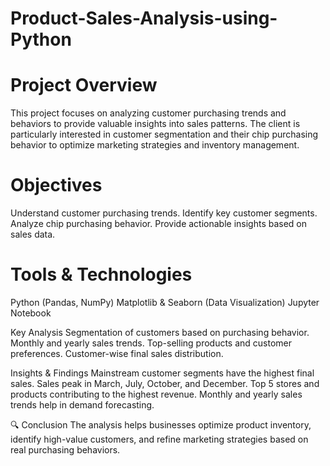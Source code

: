 # Product-Sales-Analysis-using-Python

# Project Overview
This project focuses on analyzing customer purchasing trends and behaviors to provide valuable insights into sales patterns. The client is particularly interested in customer segmentation and their chip purchasing behavior to optimize marketing strategies and inventory management.

# Objectives
Understand customer purchasing trends.
Identify key customer segments.
Analyze chip purchasing behavior.
Provide actionable insights based on sales data.

# Tools & Technologies
Python (Pandas, NumPy)
Matplotlib & Seaborn (Data Visualization)
Jupyter Notebook

Key Analysis
Segmentation of customers based on purchasing behavior.
Monthly and yearly sales trends.
Top-selling products and customer preferences.
Customer-wise final sales distribution.

Insights & Findings
Mainstream customer segments have the highest final sales.
Sales peak in March, July, October, and December.
Top 5 stores and products contributing to the highest revenue.
Monthly and yearly sales trends help in demand forecasting.

🔍 Conclusion
The analysis helps businesses optimize product inventory, identify high-value customers, and refine marketing strategies based on real purchasing behaviors.
